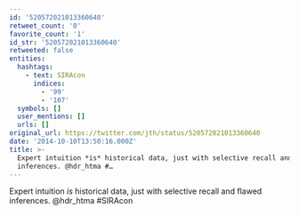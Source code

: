 ```yaml
---
id: '520572021013360640'
retweet_count: '0'
favorite_count: '1'
id_str: '520572021013360640'
retweeted: false
entities:
  hashtags:
    - text: SIRAcon
      indices:
        - '99'
        - '107'
  symbols: []
  user_mentions: []
  urls: []
original_url: https://twitter.com/jth/status/520572021013360640
date: '2014-10-10T13:50:16.000Z'
title: >-
  Expert intuition *is* historical data, just with selective recall and flawed
  inferences. @hdr_htma #…
---
```


Expert intuition *is* historical data, just with selective recall and flawed inferences. @hdr_htma #SIRAcon